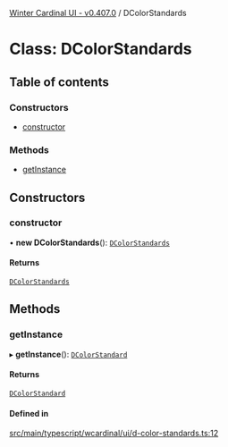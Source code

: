 [Winter Cardinal UI - v0.407.0](../index.md) / DColorStandards

# Class: DColorStandards

## Table of contents

### Constructors

- [constructor](DColorStandards.md#constructor)

### Methods

- [getInstance](DColorStandards.md#getinstance)

## Constructors

### constructor

• **new DColorStandards**(): [`DColorStandards`](DColorStandards.md)

#### Returns

[`DColorStandards`](DColorStandards.md)

## Methods

### getInstance

▸ **getInstance**(): [`DColorStandard`](DColorStandard.md)

#### Returns

[`DColorStandard`](DColorStandard.md)

#### Defined in

[src/main/typescript/wcardinal/ui/d-color-standards.ts:12](https://github.com/winter-cardinal/winter-cardinal-ui/blob/v0.407.0/src/main/typescript/wcardinal/ui/d-color-standards.ts#L12)
